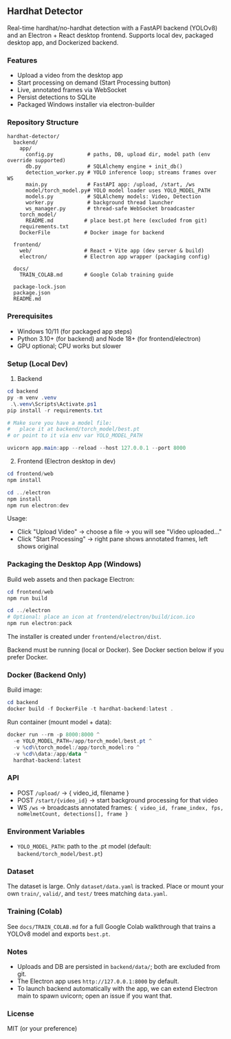 ## Hardhat Detector

Real-time hardhat/no-hardhat detection with a FastAPI backend (YOLOv8) and an Electron + React desktop frontend. Supports local dev, packaged desktop app, and Dockerized backend.

### Features
- Upload a video from the desktop app
- Start processing on demand (Start Processing button)
- Live, annotated frames via WebSocket
- Persist detections to SQLite
- Packaged Windows installer via electron-builder

### Repository Structure
```
hardhat-detector/
  backend/
    app/
      config.py           # paths, DB, upload dir, model path (env override supported)
      db.py               # SQLAlchemy engine + init_db()
      detection_worker.py # YOLO inference loop; streams frames over WS
      main.py             # FastAPI app: /upload, /start, /ws
      model/torch_model.py# YOLO model loader uses YOLO_MODEL_PATH
      models.py           # SQLAlchemy models: Video, Detection
      worker.py           # background thread launcher
      ws_manager.py       # thread-safe WebSocket broadcaster
    torch_model/
      README.md          # place best.pt here (excluded from git)
    requirements.txt
    DockerFile           # Docker image for backend

  frontend/
    web/                 # React + Vite app (dev server & build)
    electron/            # Electron app wrapper (packaging config)

  docs/
    TRAIN_COLAB.md       # Google Colab training guide

  package-lock.json
  package.json
  README.md
```

### Prerequisites
- Windows 10/11 (for packaged app steps)
- Python 3.10+ (for backend) and Node 18+ (for frontend/electron)
- GPU optional; CPU works but slower

### Setup (Local Dev)
1) Backend
```powershell
cd backend
py -m venv .venv
 .\.venv\Scripts\Activate.ps1
pip install -r requirements.txt

# Make sure you have a model file:
#   place it at backend/torch_model/best.pt
# or point to it via env var YOLO_MODEL_PATH

uvicorn app.main:app --reload --host 127.0.0.1 --port 8000
```

2) Frontend (Electron desktop in dev)
```powershell
cd frontend/web
npm install

cd ../electron
npm install
npm run electron:dev
```

Usage:
- Click "Upload Video" → choose a file → you will see "Video uploaded…"
- Click "Start Processing" → right pane shows annotated frames, left shows original

### Packaging the Desktop App (Windows)
Build web assets and then package Electron:
```powershell
cd frontend/web
npm run build

cd ../electron
# Optional: place an icon at frontend/electron/build/icon.ico
npm run electron:pack
```
The installer is created under `frontend/electron/dist`.

Backend must be running (local or Docker). See Docker section below if you prefer Docker.

### Docker (Backend Only)
Build image:
```powershell
cd backend
docker build -f DockerFile -t hardhat-backend:latest .
```
Run container (mount model + data):
```powershell
docker run --rm -p 8000:8000 ^
  -e YOLO_MODEL_PATH=/app/torch_model/best.pt ^
  -v %cd%\torch_model:/app/torch_model:ro ^
  -v %cd%\data:/app/data ^
  hardhat-backend:latest
```

### API
- POST `/upload/` → { video_id, filename }
- POST `/start/{video_id}` → start background processing for that video
- WS `/ws` → broadcasts annotated frames: `{ video_id, frame_index, fps, noHelmetCount, detections[], frame }`

### Environment Variables
- `YOLO_MODEL_PATH`: path to the .pt model (default: `backend/torch_model/best.pt`)

### Dataset
The dataset is large. Only `dataset/data.yaml` is tracked. Place or mount your own `train/`, `valid/`, and `test/` trees matching `data.yaml`.

### Training (Colab)
See `docs/TRAIN_COLAB.md` for a full Google Colab walkthrough that trains a YOLOv8 model and exports `best.pt`.

### Notes
- Uploads and DB are persisted in `backend/data/`; both are excluded from git.
- The Electron app uses `http://127.0.0.1:8000` by default.
- To launch backend automatically with the app, we can extend Electron main to spawn uvicorn; open an issue if you want that.

### License
MIT (or your preference)




